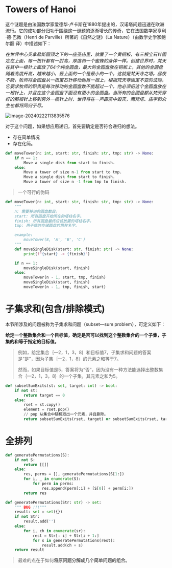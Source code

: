 # Towers of Hanoi

这个谜题是由法国数学家爱德华·卢卡斯在1880年提出的，汉诺塔问题迅速在欧洲流行。它的成功部分归功于围绕这一谜题的逐渐增长的传奇，它在法国数学家亨利·德·巴微（Henri de Parville）所著的《自然之谜》（La Nature）（由数学史学家鲍尔翻 译）中描述如下：

*在世界中心贝拿勒斯圆顶之下的一座圣庙里，放置了一个黄铜板，有三根宝石针固定在上面，每一根针都有一肘高，厚度和一个蜜蜂的身体一样。创建世界时，梵天在其中一根针上面放了64个纯金圆盘，最大的金圆盘放在铜板上，其他的金圆盘随着高度升高，越来越小，最上面的一个是最小的一个。这就是梵天寺之塔。昼夜不断，牧师将金圆盘从一根宝石针移动到另一根上，根据梵天寺固定不变的法则，它要求牧师的职责是每次移动的金圆盘数不能超过一个，他必须把这个金圆盘放在一根针上，并且在这个金圆盘下面没有更小的金圆盘。当所有的金圆盘都从梵天穿好的那根针上移到另外一根针上时，世界将在一声霹雳中毁灭，而梵塔、庙宇和众生也都将同归于尽。*

![image-20240222113835576](http://zcwave.oss-cn-qingdao.aliyuncs.com/image/image-20240222113835576.png)

对于这个问题，如果想应用递归，首先要确定是否符合递归的想法。

- 存在简单情况
- 存在化简。

```python
def moveTower(n: int, start: str, finish: str, tmp: str) -> None:
    if n == 1:
        Move a single disk from start to finish.
    else: 
        Move a tower of size n-1 from start to tmp. 
        Move a single disk from start to finish. 
        Move a tower of size n -1 from tmp to finish. 
```

> 一个可行的伪码

```python
def moveTower(n: int, start: str, finish: str, tmp: str) -> None:
    """
    n: 需要移动的圆盘数目。
    start: 所有圆盘开始所在的塔柱名字。
    finish: 所有圆盘最终应该放置的塔柱名字。
    tmp: 用于临时存储圆盘的塔柱名字。

    example: 
        moveTower(8, 'A', 'B', 'C')
    """
    def moveSingleDisk(start: str, finish: str) -> None:
        print(f"{start} -> {finish}")

    if n == 1:
        moveSingleDisk(start, finish)
    else:
        moveTower(n - 1, start, tmp, finish)
        moveSingleDisk(start, finish)
        moveTower(n - 1, tmp, finish, start)
```

# 子集求和(包含/排除模式)

本节所涉及的问题被称为子集求和问题（subset—sum problem），可定义如下：

**给定一个整数集合和一个目标值，确定是否可以找到这个整数集合的一个子集，子集的和等于指定的目标值。**

> 例如，给定集合｛—2，1，3，8｝和目标值7，子集求和问题的答案是“是”，因为子集｛—2，1，8｝的元素之和等于7。
>
> 然而，如果目标值是5，答案将为“否”，因为没有一种方法能选择出整数集合｛—2，1，3，8｝的一个子集，其元素之和为5。

```python
def subsetSumExits(st: set, target: int) -> bool:
    if not st:
        return target == 0
    else:
        rset = st.copy()
        element = rset.pop()
        // pop 从集合中随机取出一个元素，并且删除。
        return subsetSumExits(rset, target) or subsetSumExits(rset, target - element)
```

# 全排列

```python
def generatePermutations(S):
    if not S:
        return [[]]
    else:
        res, perms = [], generatePermutations(S[1:])
        for i, _ in enumerate(S):
            for perm in perms:
                res.append(perm[:i] + [S[0]] + perm[i:])
        return res
```

```python
def generatePermutations(Str: str) -> set:
    """ BUG !!!"""
    result: set = set({})
    if not Str:
        result.add('')
    else:
        for i, ch in enumerate(sr):
            rest = Str[: i] + Str[i + 1:]
            for s in generatePermutations(rest):
                result.add(ch + s)
    return result
```

> 最难的点在于如何**将原问题分解成几个简单问题的组合。**